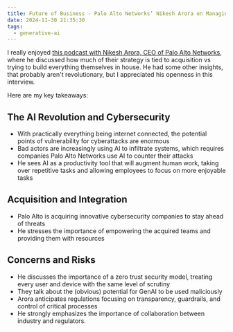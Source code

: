 ```yaml
---
title: Future of Business - Palo Alto Networks’ Nikesh Arora on Managing Risk in the Age of AI
date: 2024-11-30 21:35:30
tags:
  - generative-ai
---
```


I really enjoyed [this podcast with Nikesh Arora, CEO of Palo Alto Networks](https://hbr.org/podcast/2024/11/future-of-business-palo-alto-networks-nikesh-arora-on-managing-risk-in-the-age-of-ai), where he discussed how much of their strategy is tied to acquisition vs trying to build everything themselves in house. He had some other insights, that probably aren't revolutionary, but I appreciated his openness in this interview.

Here are my key takeaways:

## The AI Revolution and Cybersecurity

- With practically everything being internet connected, the potential points of vulnerability for cyberattacks are enormous
- Bad actors are increasingly using AI to infiltrate systems, which requires companies Palo Alto Networks use AI to counter their attacks
- He sees AI as a productivity tool that will augment human work, taking over repetitive tasks and allowing employees to focus on more enjoyable tasks

## Acquisition and Integration

- Palo Alto is acquiring innovative cybersecurity companies to stay ahead of threats
- He stresses the importance of empowering the acquired teams and providing them with resources

## Concerns and Risks

- He discusses the importance of a zero trust security model, treating every user and device with the same level of scrutiny
- They talk about the (obvious) potential for GenAI to be used maliciously
- Arora anticipates regulations focusing on transparency, guardrails, and control of critical processes
- He strongly emphasizes the importance of collaboration between industry and regulators.
